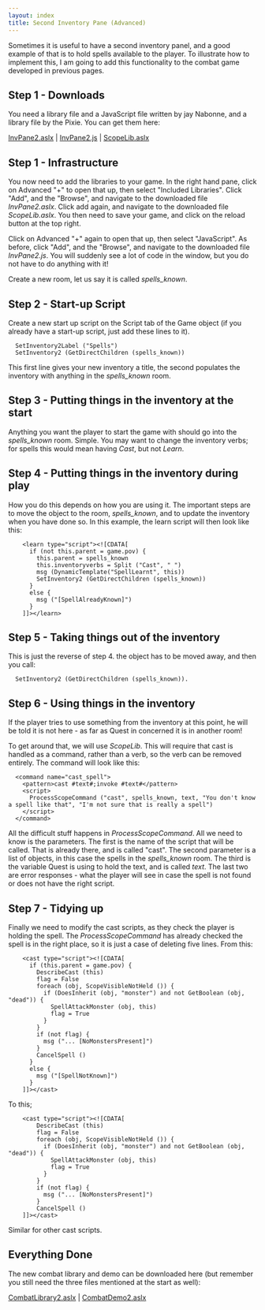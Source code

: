 ```yaml
---
layout: index
title: Second Inventory Pane (Advanced)
---
```


Sometimes it is useful to have a second inventory panel, and a good example of that is to hold spells available to the player. To illustrate how to implement this, I am going to add this functionality to the combat game developed in previous pages.

Step 1 - Downloads
------------------

You need a library file and a JavaScript file written by jay Nabonne, and a library file by the Pixie. You can get them here:

[InvPane2.aslx](http://quest5.net/downloads/InvPane2.aslx) | [InvPane2.js](http://quest5.net/downloads/InvPane2.js) | [ScopeLib.aslx](http://quest5.net/downloads/ScopeLib.aslx)

Step 1 - Infrastructure
-----------------------

You now need to add the libraries to your game. In the right hand pane, click on Advanced "+" to open that up, then select "Included Libraries". Click "Add", and the "Browse", and navigate to the downloaded file *InvPane2.aslx*. Click add again, and navigate to the downloaded file *ScopeLib.aslx*. You then need to save your game, and click on the reload button at the top right.

Click on Advanced "+" again to open that up, then select "JavaScript". As before, click "Add", and the "Browse", and navigate to the downloaded file *InvPane2.js*. You will suddenly see a lot of code in the window, but you do not have to do anything with it!

Create a new room, let us say it is called *spells\_known*.

Step 2 - Start-up Script
------------------------

Create a new start up script on the Script tab of the Game object (if you already have a start-up script, just add these lines to it).

      SetInventory2Label ("Spells")
      SetInventory2 (GetDirectChildren (spells_known))

This first line gives your new inventory a title, the second populates the inventory with anything in the *spells\_known* room.

Step 3 - Putting things in the inventory at the start
-----------------------------------------------------

Anything you want the player to start the game with should go into the *spells\_known* room. Simple. You may want to change the inventory verbs; for spells this would mean having *Cast*, but not *Learn*.

Step 4 - Putting things in the inventory during play
----------------------------------------------------

How you do this depends on how you are using it. The important steps are to move the object to the room, *spells\_known*, and to update the inventory when you have done so. In this example, the learn script will then look like this:

        <learn type="script"><![CDATA[
          if (not this.parent = game.pov) {
            this.parent = spells_known
            this.inventoryverbs = Split ("Cast", " ")
            msg (DynamicTemplate("SpellLearnt", this))
            SetInventory2 (GetDirectChildren (spells_known))        
          }
          else {
            msg ("[SpellAlreadyKnown]")
          }
        ]]></learn>

Step 5 - Taking things out of the inventory
-------------------------------------------

This is just the reverse of step 4. the object has to be moved away, and then you call:

      SetInventory2 (GetDirectChildren (spells_known)).

Step 6 - Using things in the inventory
--------------------------------------

If the player tries to use something from the inventory at this point, he will be told it is not here - as far as Quest in concerned it is in another room!

To get around that, we will use *ScopeLib*. This will require that cast is handled as a command, rather than a verb, so the verb can be removed entirely. The command will look like this:

      <command name="cast_spell">
        <pattern>cast #text#;invoke #text#</pattern>
        <script>
          ProcessScopeCommand ("cast", spells_known, text, "You don't know a spell like that", "I'm not sure that is really a spell")
        </script>
      </command>

All the difficult stuff happens in *ProcessScopeCommand*. All we need to know is the parameters. The first is the name of the script that will be called. That is already there, and is called "cast". The second parameter is a list of objects, in this case the spells in the *spells\_known* room. The third is the variable Quest is using to hold the text, and is called *text*. The last two are error responses - what the player will see in case the spell is not found or does not have the right script.

Step 7 - Tidying up
-------------------

Finally we need to modify the cast scripts, as they check the player is holding the spell. The *ProcessScopeCommand* has already checked the spell is in the right place, so it is just a case of deleting five lines. From this:

        <cast type="script"><![CDATA[
          if (this.parent = game.pov) {
            DescribeCast (this)
            flag = False
            foreach (obj, ScopeVisibleNotHeld ()) {
              if (DoesInherit (obj, "monster") and not GetBoolean (obj, "dead")) {
                SpellAttackMonster (obj, this)
                flag = True
              }
            }
            if (not flag) {
              msg ("... [NoMonstersPresent]")
            }
            CancelSpell ()
          }
          else {
            msg ("[SpellNotKnown]")
          }
        ]]></cast>

To this;

        <cast type="script"><![CDATA[
            DescribeCast (this)
            flag = False
            foreach (obj, ScopeVisibleNotHeld ()) {
              if (DoesInherit (obj, "monster") and not GetBoolean (obj, "dead")) {
                SpellAttackMonster (obj, this)
                flag = True
              }
            }
            if (not flag) {
              msg ("... [NoMonstersPresent]")
            }
            CancelSpell ()
        ]]></cast>

Similar for other cast scripts.

Everything Done
---------------

The new combat library and demo can be downloaded here (but remember you still need the three files mentioned at the start as well):

[CombatLibrary2.aslx](http://quest5.net/downloads/CombatLibrary2.aslx) | [CombatDemo2.aslx](http://quest5.net/downloads/CombatDemo2.aslx)
